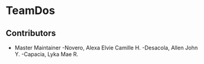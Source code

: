 # TeamDos
## Contributors
- Master Maintainer
-Novero, Alexa Elvie Camille H.
-Desacola, Allen John Y.
-Capacia, Lyka Mae R.

